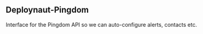## Deploynaut-Pingdom

Interface for the Pingdom API so we can auto-configure alerts, contacts etc.
 
